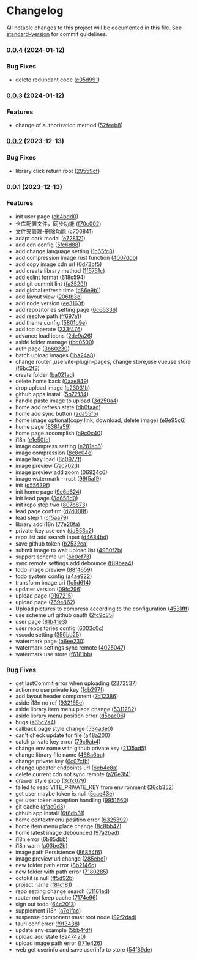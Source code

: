 # Changelog

All notable changes to this project will be documented in this file. See [standard-version](https://github.com/conventional-changelog/standard-version) for commit guidelines.

### [0.0.4](https://github.com/picx-apps/picx-app/compare/v0.0.3...v0.0.4) (2024-01-12)


### Bug Fixes

* delete redundant code ([c05d991](https://github.com/picx-apps/picx-app/commit/c05d991bcde15b5f8116c13b66be993aa463ab30))

### [0.0.3](https://github.com/picx-apps/picx-app/compare/v0.0.2...v0.0.3) (2024-01-12)


### Features

* change of authorization method ([52feeb8](https://github.com/picx-apps/picx-app/commit/52feeb805a6f9a181634824f5d7de818ad94fcb8))

### [0.0.2](https://github.com/picx-dev/picx-app/compare/v0.0.1...v0.0.2) (2023-12-13)


### Bug Fixes

* library click return root ([29559cf](https://github.com/picx-dev/picx-app/commit/29559cfbf7f090fa95fc9c27e038560b0c7253f2))

### 0.0.1 (2023-12-13)


### Features

*  init user page ([cb4bdd0](https://github.com/picx-dev/picx-app/commit/cb4bdd0c2b7ee9616b67a16d12fc07ebc5559ac9))
* 仓库配置文件，同步功能 ([f70c002](https://github.com/picx-dev/picx-app/commit/f70c0020809c8fb08124b81ad49721d55712fb10))
* 文件夹管理-删除功能 ([c700841](https://github.com/picx-dev/picx-app/commit/c700841ab0a95621ae830443387f7ace87144bed))
* adapt dark modal ([e728121](https://github.com/picx-dev/picx-app/commit/e7281217e7057ff3fbe86c885cb9b62b006ea41b))
* add cdn config ([5fc6d88](https://github.com/picx-dev/picx-app/commit/5fc6d887107fa9572f96643a1542ab0aad9ba967))
* add change language setting ([1c65fc8](https://github.com/picx-dev/picx-app/commit/1c65fc8dbd0bca3d9f26b113636c26230a8be339))
* add compression image rust function ([4007ddb](https://github.com/picx-dev/picx-app/commit/4007ddb0cbeaf54e2fd38457814930a8750ec012))
* add copy image cdn url ([0d73bf5](https://github.com/picx-dev/picx-app/commit/0d73bf5333f06e1c43a9d989c03869f54ce1f4ca))
* add create library method ([1f5751c](https://github.com/picx-dev/picx-app/commit/1f5751c84642eceb94b0753e8708fd1d82991127))
* add eslint format ([618c594](https://github.com/picx-dev/picx-app/commit/618c594f20e2f63e45d14450d5138f128eb44153))
* add git commit lint ([fa3529f](https://github.com/picx-dev/picx-app/commit/fa3529f97f8294df74b09063fb85a9def0059134))
* add global refresh time ([d86e9b1](https://github.com/picx-dev/picx-app/commit/d86e9b17adb23d54f73fa3839e08da1cf5c66875))
* add layout view ([206fb3e](https://github.com/picx-dev/picx-app/commit/206fb3ea0b733f8ae12ed6d210b9205de6979045))
* add node version ([ee3163f](https://github.com/picx-dev/picx-app/commit/ee3163f705b0b2793e6b8f0088e8fa56e76b2656))
* add repositories setting page ([6c65336](https://github.com/picx-dev/picx-app/commit/6c653369805ef575b323534194ad37cd163e871d))
* add resolve path ([ff697a1](https://github.com/picx-dev/picx-app/commit/ff697a1ecf9f8b6232f92c9bca33cd6295aee5c0))
* add theme config ([5801b9e](https://github.com/picx-dev/picx-app/commit/5801b9ea5e93e1b2a7c78d217f099a3c1d88359c))
* add top operate ([233f476](https://github.com/picx-dev/picx-app/commit/233f476e95d975a19d9d53908ee8a543a05cc717))
* advance load icons ([2de9a26](https://github.com/picx-dev/picx-app/commit/2de9a2684d1e0560d41979229ca15282cc9a987b))
* aside folder manage ([fcd0500](https://github.com/picx-dev/picx-app/commit/fcd05000830e9a77c33412dc71bc90803bf81bd9))
* auth page ([3b60230](https://github.com/picx-dev/picx-app/commit/3b602305c14701a6a175b504d8bc6e52f08eb143))
* batch upload images ([1ba24a8](https://github.com/picx-dev/picx-app/commit/1ba24a810bb6391cb5b274743ae310c1e21c147a))
* change router ,use vite-plugin-pages, change store,use vueuse store ([f6bc2f3](https://github.com/picx-dev/picx-app/commit/f6bc2f3d69729f5ba73157953a37388605617c2c))
* create folder ([ba021ad](https://github.com/picx-dev/picx-app/commit/ba021ad68870bbfc95aeb497995487a3e959daba))
* delete home back ([0aae849](https://github.com/picx-dev/picx-app/commit/0aae849ebec0acfe21977ee8a73ee4eeefbbc29f))
* drop upload image ([c23031b](https://github.com/picx-dev/picx-app/commit/c23031b9a2e1d44756305b9a53521b5604275b29))
* github apps install ([5b72134](https://github.com/picx-dev/picx-app/commit/5b7213478f989c7f97184c4e777cf526115ad633))
* handle paste image to upload ([3d250a4](https://github.com/picx-dev/picx-app/commit/3d250a46d09ce82b777d97f8ac2a9f49a54740a8))
* home add refresh state ([db0faad](https://github.com/picx-dev/picx-app/commit/db0faad5d7691b827c67df5ad579e7d14caa66a2))
* home add sync button ([ada55fb](https://github.com/picx-dev/picx-app/commit/ada55fbbfb8b019e1f79d5080862f0b0d0dbdabd))
* home image optional(copy link, download, delete image) ([e9e95c6](https://github.com/picx-dev/picx-app/commit/e9e95c623176436c34202bf283a9a8ce0ed2454e))
* home page ([8381a59](https://github.com/picx-dev/picx-app/commit/8381a5970b650109c5d04d9b86ccc06bc6a8f6c5))
* home page accomplish ([a9c0c40](https://github.com/picx-dev/picx-app/commit/a9c0c40374b6b9a03de568a53f2876c821fd7070))
* i18n ([e1e50fc](https://github.com/picx-dev/picx-app/commit/e1e50fc70df6d0a37c0684b702eced9262e33411))
* image compress setting ([e281ec8](https://github.com/picx-dev/picx-app/commit/e281ec888e4966a36b6118bfd5be1cf210b995c9))
* image compression ([8c8c04e](https://github.com/picx-dev/picx-app/commit/8c8c04e73fb71dba19ce8ee120e2f74546aed06f))
* image lazy load ([8c0977f](https://github.com/picx-dev/picx-app/commit/8c0977f011a2e06f41029903512815478286d26f))
* image preview ([7ac702d](https://github.com/picx-dev/picx-app/commit/7ac702d401a006a2e46895536e6db2a063d7803b))
* image preview add zoom ([06924c6](https://github.com/picx-dev/picx-app/commit/06924c6e3d5e85a363af2060272970af5059f4fa))
* image watermark --rust ([99f5af9](https://github.com/picx-dev/picx-app/commit/99f5af9765638cafe4649b8a1044b81c98564318))
* init ([d55639f](https://github.com/picx-dev/picx-app/commit/d55639fb39dd03d5011b339e91b8820d163d3293))
* init home page ([9c6d624](https://github.com/picx-dev/picx-app/commit/9c6d6240acf91c4b283b9fdd37ac5dad13e1f214))
* init lead page ([3d658d0](https://github.com/picx-dev/picx-app/commit/3d658d09b91da6576b503cddce8abeb6192166c5))
* init repo step two ([807b873](https://github.com/picx-dev/picx-app/commit/807b873e5566ed1ddc061caad9a6e43381b684fe))
* lead page confirm ([d7d008f](https://github.com/picx-dev/picx-app/commit/d7d008fe53d4629362578091650b01c27a0e8adf))
* lead step 1 ([cf5aa79](https://github.com/picx-dev/picx-app/commit/cf5aa79a84b99297eb9d16f439aa111157753ba6))
* library add i18n ([77e20fa](https://github.com/picx-dev/picx-app/commit/77e20fa49bf6b88a67a77d5a636256cf4ff60a54))
* private-key use env ([dd853c2](https://github.com/picx-dev/picx-app/commit/dd853c2ef47f1e4b17c428a7a93b36fc81c863c6))
* repo list add search input ([d4684bd](https://github.com/picx-dev/picx-app/commit/d4684bd7d7461cf98d5ae3ab3a858dbbe2859ab0))
* save github token ([b2532ca](https://github.com/picx-dev/picx-app/commit/b2532ca3795c0ded1e336d7f929fdfe6a68b14d2))
* submit image to wait upload list ([4980f2b](https://github.com/picx-dev/picx-app/commit/4980f2b1dcd18ccf8b894b8ebd50dbf11c84d52e))
* support scheme url ([6e0ef73](https://github.com/picx-dev/picx-app/commit/6e0ef73ad26a986a7f8392fc7940cd593e606853))
* sync remote settings add debounce ([f89bea4](https://github.com/picx-dev/picx-app/commit/f89bea4bd3fe9c97790dffa57963debc6040461d))
* todo  image preview ([88f4659](https://github.com/picx-dev/picx-app/commit/88f46593009a41bd4a7d87ae7b8fed6baacf41cc))
* todo system config ([a4ae922](https://github.com/picx-dev/picx-app/commit/a4ae9220c079f89ee76744e988180b8a1341d0c0))
* transform image uri ([fc5d614](https://github.com/picx-dev/picx-app/commit/fc5d614608d78f70abe604de916fb3cc6df4bfc1))
* updater version ([09fc296](https://github.com/picx-dev/picx-app/commit/09fc2960b024d42d08157260811cdb8309ea747d))
* upload page ([0197215](https://github.com/picx-dev/picx-app/commit/01972154670ba336a483685aa25e9b92eac7383f))
* upload page ([769e862](https://github.com/picx-dev/picx-app/commit/769e8621b9df36b5d7c61d331930c6463cca0479))
* Upload pictures to compress according to the configuration ([4531fff](https://github.com/picx-dev/picx-app/commit/4531fff741e8023427ea1ee7186947285849f5ab))
* use scheme url github oauth ([2fc9c85](https://github.com/picx-dev/picx-app/commit/2fc9c851edc6a522e17f3b8cdc3a7eaecfbebe47))
* user page ([81b41e3](https://github.com/picx-dev/picx-app/commit/81b41e37e55b83d864d1077fe5a968e9bd52bc42))
* user repositories config ([6003c0c](https://github.com/picx-dev/picx-app/commit/6003c0c4899699e6aadb5205715c9a304fe4fcf7))
* vscode setting ([350bb25](https://github.com/picx-dev/picx-app/commit/350bb25fe150f9ce98b52218f3f834d7afee326d))
* watermark page ([b6ee230](https://github.com/picx-dev/picx-app/commit/b6ee23026eb4b3050e856f0b18df8bd69b549d8b))
* watermark settings sync remote ([4025047](https://github.com/picx-dev/picx-app/commit/4025047e58a15cb359231247f9ee7b48cb6a4795))
* watermark use store ([f6181bb](https://github.com/picx-dev/picx-app/commit/f6181bb8029e5089442bd01fafe97bf029c7f78f))


### Bug Fixes

*  get lastCommit error when uploading ([2373537](https://github.com/picx-dev/picx-app/commit/237353776996557c6101ea13eae8763e2ad4083b))
* action no use private key ([1cb297f](https://github.com/picx-dev/picx-app/commit/1cb297f026fdcc38c357886e660244b041f22ad1))
* add layout header component ([7d12386](https://github.com/picx-dev/picx-app/commit/7d1238694e3e6c3dcd0b40758fbe66b99ecfb868))
* aside i18n no ref ([932165e](https://github.com/picx-dev/picx-app/commit/932165e8867c025598c56f66d12ac8010f6dfb39))
* aside library item menu place change ([5311282](https://github.com/picx-dev/picx-app/commit/53112821fc2f90e3e44144b60934f2cd89f5bcb8))
* aside library menu position error ([d5bac06](https://github.com/picx-dev/picx-app/commit/d5bac06effda3e9fac3e90b0ac6ea1ea1f40d268))
* bugs ([a65c2a4](https://github.com/picx-dev/picx-app/commit/a65c2a44fbf037eb599f642162d19326b19dcc37))
* callback page style change ([534a3e0](https://github.com/picx-dev/picx-app/commit/534a3e0cc74cd524f57d25d6f270d120c4201d83))
* can't check update for file ([a48a200](https://github.com/picx-dev/picx-app/commit/a48a20083bcbece99007a1517ec8f447f16f6cad))
* catch private key error ([79c9ab4](https://github.com/picx-dev/picx-app/commit/79c9ab405ac3b23126981dfa738b15a4c925ef9f))
* change env name with github private key ([2135ad5](https://github.com/picx-dev/picx-app/commit/2135ad5e6715f8b53c35677394952cd2d127d3f7))
* change library file name ([466a6ba](https://github.com/picx-dev/picx-app/commit/466a6bafd2e5c02de3500247a6646c4b6d45c821))
* change private key ([6c07cfb](https://github.com/picx-dev/picx-app/commit/6c07cfb3fc7aa83c643391b2a7b88fe29e615791))
* change updater endpoints url ([6eb4e8a](https://github.com/picx-dev/picx-app/commit/6eb4e8ad0acc03fae92219bc935f2dcddd0247c3))
* delete current cdn not sync remote ([a26e3f4](https://github.com/picx-dev/picx-app/commit/a26e3f4ec3a6421d1e380ccd8b20525973485ecf))
* drawer style prop ([3cfc079](https://github.com/picx-dev/picx-app/commit/3cfc079c3bd57ca8956bddc8880fad1de66bd075))
* failed to read VITE_PRIVATE_KEY from environment ([36cb352](https://github.com/picx-dev/picx-app/commit/36cb352d004855f803f8c6523cfbeab8d4f83571))
* get user maybe token is null ([5cae43e](https://github.com/picx-dev/picx-app/commit/5cae43eeeb62a8a11e8a07206fbef21042a24850))
* get user token exception handling ([9951660](https://github.com/picx-dev/picx-app/commit/99516600126b9efc3d460c3366dc6844a11814ef))
* git cache ([afac9d3](https://github.com/picx-dev/picx-app/commit/afac9d347dd73edd27f85e45a95d7483a0603df5))
* github app install ([6f8db31](https://github.com/picx-dev/picx-app/commit/6f8db31e4ae2ff57484beafcf78d4fe23ae68100))
* home contextmenu position error ([6325392](https://github.com/picx-dev/picx-app/commit/63253924a53f998180d10718ae83e1d22076936d))
* home item menu place change ([8c8bb47](https://github.com/picx-dev/picx-app/commit/8c8bb47504daea64852539144843eca65f22448b))
* home latest image debounced ([97a2bad](https://github.com/picx-dev/picx-app/commit/97a2badcf38ee75780f71bc1c32f8f4116d6f096))
* i18n error ([6b85dbb](https://github.com/picx-dev/picx-app/commit/6b85dbbfd61b87bde66036615bd0f7f8783f31ec))
* i18n warn ([a03be2b](https://github.com/picx-dev/picx-app/commit/a03be2bbec42a72eba6ba9c771bc6dd499ef1096))
* image path Persistence ([86854f6](https://github.com/picx-dev/picx-app/commit/86854f672159e5daacd409ebb3036ed925827a90))
* image preview uri change ([285ebc1](https://github.com/picx-dev/picx-app/commit/285ebc15aba8e397a3d355657cf4595f373a2e9d))
* new folder path error ([8b2146d](https://github.com/picx-dev/picx-app/commit/8b2146d6cb449df635a81f1d0ad6f8aa61d3e0a9))
* new folder with path error ([7180285](https://github.com/picx-dev/picx-app/commit/718028521a23f6a92014f709d0e5db67b09e2a9f))
* octokit is null ([ff5d92b](https://github.com/picx-dev/picx-app/commit/ff5d92bdda64cb41cf2ff32ad5e4be1271ed2d43))
* project name ([f81c181](https://github.com/picx-dev/picx-app/commit/f81c181e6b1a7bb4c58111ba0ee0315312a403a3))
* repo setting change search ([51161ed](https://github.com/picx-dev/picx-app/commit/51161eda30ac9a39b38f8641e66599b24c14916e))
* router not keep cache ([7174e96](https://github.com/picx-dev/picx-app/commit/7174e965e05f7af4eca2024d4882da5fac8afc58))
* sign out todo ([64c2013](https://github.com/picx-dev/picx-app/commit/64c2013d3f5e7cb1b808fde03696705cabeb8809))
* supplement i18n ([a7e1fac](https://github.com/picx-dev/picx-app/commit/a7e1fac924f67855a95967b8ffbea0e47a0074c5))
* suspense component must root node ([92f2dad](https://github.com/picx-dev/picx-app/commit/92f2dad45e5717d840850dc52c0f4ca327f546a8))
* tauri conf error ([f9f3438](https://github.com/picx-dev/picx-app/commit/f9f34386529e08785d8e9610783ddcd028e87148))
* update env example ([5bb4fdf](https://github.com/picx-dev/picx-app/commit/5bb4fdf373d7b58b33530e9e075366d6ad64692a))
* upload add state ([8a47420](https://github.com/picx-dev/picx-app/commit/8a4742005827e512783b853dd6e5266948d782a2))
* upload image path error ([f71e426](https://github.com/picx-dev/picx-app/commit/f71e426f4dc185b64499e1bf8a9a225457fd0997))
* web get userinfo and save userinfo to  store ([54f89de](https://github.com/picx-dev/picx-app/commit/54f89de07bbbb82329670cbf841f4fa88070caba))
